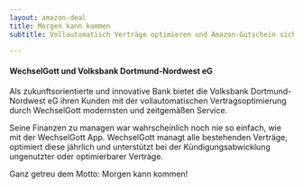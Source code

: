 ```yaml
---
layout: amazon-deal 
title: Morgen kann kommen 
subtitle: Vollautomatisch Verträge optimieren und Amazon-Gutschein sichern

---
```


#### WechselGott und Volksbank Dortmund-Nordwest eG

Als zukunftsorientierte und innovative Bank bietet die Volksbank Dortmund-Nordwest eG ihren Kunden mit der
vollautomatischen Vertragsoptimierung durch WechselGott modernsten und zeitgemäßen Service.

Seine Finanzen zu managen war wahrscheinlich noch nie so einfach, wie mit der WechselGott App. WechselGott managt alle
bestehenden Verträge, optimiert diese jährlich und unterstützt bei der Kündigungsabwicklung ungenutzter oder
optimierbarer Verträge.

Ganz getreu dem Motto: Morgen kann kommen!


